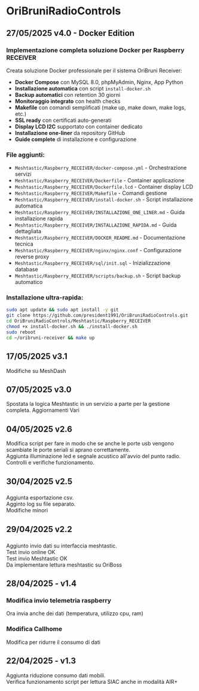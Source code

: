 # OriBruniRadioControls

## 27/05/2025 v4.0 - Docker Edition
### Implementazione completa soluzione Docker per Raspberry RECEIVER
Creata soluzione Docker professionale per il sistema OriBruni Receiver:
- **Docker Compose** con MySQL 8.0, phpMyAdmin, Nginx, App Python
- **Installazione automatica** con script `install-docker.sh`
- **Backup automatici** con retention 30 giorni
- **Monitoraggio integrato** con health checks
- **Makefile** con comandi semplificati (make up, make down, make logs, etc.)
- **SSL ready** con certificati auto-generati
- **Display LCD I2C** supportato con container dedicato
- **Installazione one-liner** da repository GitHub
- **Guide complete** di installazione e configurazione

### File aggiunti:
- `Meshtastic/Raspberry_RECEIVER/docker-compose.yml` - Orchestrazione servizi
- `Meshtastic/Raspberry_RECEIVER/Dockerfile` - Container applicazione
- `Meshtastic/Raspberry_RECEIVER/Dockerfile.lcd` - Container display LCD
- `Meshtastic/Raspberry_RECEIVER/Makefile` - Comandi gestione
- `Meshtastic/Raspberry_RECEIVER/install-docker.sh` - Script installazione automatica
- `Meshtastic/Raspberry_RECEIVER/INSTALLAZIONE_ONE_LINER.md` - Guida installazione rapida
- `Meshtastic/Raspberry_RECEIVER/INSTALLAZIONE_RAPIDA.md` - Guida dettagliata
- `Meshtastic/Raspberry_RECEIVER/DOCKER_README.md` - Documentazione tecnica
- `Meshtastic/Raspberry_RECEIVER/nginx/nginx.conf` - Configurazione reverse proxy
- `Meshtastic/Raspberry_RECEIVER/sql/init.sql` - Inizializzazione database
- `Meshtastic/Raspberry_RECEIVER/scripts/backup.sh` - Script backup automatico

### Installazione ultra-rapida:
```bash
sudo apt update && sudo apt install -y git
git clone https://github.com/president1991/OriBruniRadioControls.git
cd OriBruniRadioControls/Meshtastic/Raspberry_RECEIVER
chmod +x install-docker.sh && ./install-docker.sh
sudo reboot
cd ~/oribruni-receiver && make up
```

## 17/05/2025 v3.1
Modifiche su MeshDash

## 07/05/2025 v3.0
Spostata la logica Meshtastic in un servizio a parte per la gestione completa.
Aggiornamenti Vari

## 04/05/2025 v2.6
Modifica script per fare in modo che se anche le porte usb vengono scambiate le porte seriali si aprano correttamente.  
Aggiunta illuminazione led e segnale acustico all'avvio del punto radio.  
Controlli e verifiche funzionamento.  

## 30/04/2025 v2.5
###
Aggiunta esportazione csv.  
Agginto log su file separato.  
Modifiche minori
## 29/04/2025 v2.2
### 
Aggiunto invio dati su interfaccia meshtastic.  
Test invio online OK  
Test invio Meshtastic OK  
Da implementare lettura meshtastic su OriBoss
### 

## 28/04/2025 - v1.4
### Modifica invio telemetria raspberry 
Ora invia anche dei dati (temperatura, utilizzo cpu, ram)
### Modifica Callhome
Modifica per ridurre il consumo di dati

## 22/04/2025 - v1.3
Aggiunta riduzione consumo dati mobili.  
Verifica funzionamento script per lettura SIAC anche in modalità AIR+
